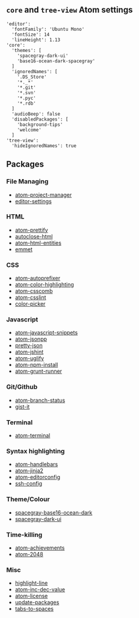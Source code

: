 ## `core` and `tree-view` Atom settings

    'editor':
      'fontFamily': 'Ubuntu Mono'
      'fontSize': 14
      'lineHeight': 1.13
    'core':
      'themes': [
        'spacegray-dark-ui'
        'base16-ocean-dark-spacegray'
      ]
      'ignoredNames': [
        '.DS_Store'
        '*._*'
        '*.git'
        '*.svn'
        '*.pyc'
        '*.rdb'
      ]
      'audioBeep': false
      'disabledPackages': [
        'background-tips'
        'welcome'
      ]
    'tree-view':
      'hideIgnoredNames': true


## Packages


### File Managing
- [atom-project-manager](https://github.com/danielbrodin/atom-project-manager)
- [editor-settings](https://atom.io/packages/editor-settings)


### HTML
- [atom-prettify](https://github.com/adambutler/atom-prettify)
- [autoclose-html](https://github.com/mattberkowitz/autoclose-html)
- [atom-html-entities](https://github.com/AbeEstrada/atom-html-entities)
- [emmet](https://github.com/atom/emmet)


### CSS
- [atom-autoprefixer](https://github.com/sindresorhus/atom-autoprefixer)
- [atom-color-highlighting](https://github.com/madebysource/atom-color-highlighting)
- [atom-csscomb](https://github.com/bruce/atom-csscomb)
- [atom-csslint](https://github.com/tcarlsen/atom-csslint)
- [color-picker](https://atom.io/packages/color-picker)


### Javascript
- [atom-javascript-snippets](https://github.com/zenorocha/atom-javascript-snippets)
- [atom-jsonpp](https://github.com/swenson/atom-jsonpp)
- [pretty-json](https://github.com/federomero/pretty-json)
- [atom-jshint](https://github.com/sindresorhus/atom-jshint)
- [atom-uglify](https://github.com/sindresorhus/atom-uglify)
- [atom-npm-install](https://github.com/hughsk/atom-npm-install)
- [atom-grunt-runner](https://github.com/nickclaw/atom-grunt-runner)


### Git/Github
- [atom-branch-status](https://github.com/nakajima/atom-branch-status)
- [gist-it](https://github.com/rpowelll/gist-it)


### Terminal
- [atom-terminal](https://github.com/karan/atom-terminal)


### Syntax highlighting
- [atom-handlebars](https://github.com/Sneagan/atom-handlebars)
- [atom-jinja2](https://github.com/danielchatfield/atom-jinja2)
- [atom-editorconfig](https://github.com/sindresorhus/atom-editorconfig)
- [ssh-config](https://github.com/lalyos/ssh-config)


### Theme/Colour
- [spacegray-base16-ocean-dark](https://github.com/carloe/spacegray-base16-ocean-dark)
- [spacegray-dark-ui](https://github.com/cannikin/spacegray-dark-ui)


### Time-killing
- [atom-achievements](https://github.com/rgbkrk/atom-achievements)
- [atom-2048](https://github.com/void-main/atom-2048)


### Misc
- [highlight-line](https://github.com/richrace/highlight-line)
- [atom-inc-dec-value](https://github.com/leny/atom-inc-dec-value)
- [atom-license](https://github.com/amerine/atom-license)
- [update-packages](https://github.com/primitive-type/update-packages)
- [tabs-to-spaces](https://github.com/lee-dohm/tabs-to-spaces)
